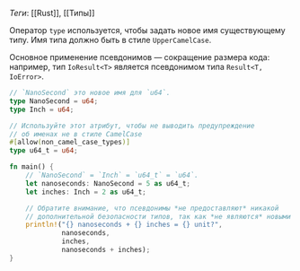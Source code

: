 *Теги*: [[Rust]], [[Типы]]

Оператор `type` используется, чтобы задать новое имя существующему типу. Имя типа должно быть в стиле `UpperCamelCase`.

Основное применение псевдонимов — сокращение размера кода: например, тип `IoResult<T>` является псевдонимом типа
`Result<T, IoError>`.

```rust
// `NanoSecond` это новое имя для `u64`.
type NanoSecond = u64;
type Inch = u64;

// Используйте этот атрибут, чтобы не выводить предупреждение
// об именах не в стиле CamelCase
#[allow(non_camel_case_types)]
type u64_t = u64;

fn main() {
    // `NanoSecond` = `Inch` = `u64_t` = `u64`.
    let nanoseconds: NanoSecond = 5 as u64_t;
    let inches: Inch = 2 as u64_t;

    // Обратите внимание, что псевдонимы *не предоставляют* никакой
    // дополнительной безопасности типов, так как *не являются* новыми типами
    println!("{} nanoseconds + {} inches = {} unit?",
             nanoseconds,
             inches,
             nanoseconds + inches);
}
```

```rust

```

```rust

```
